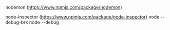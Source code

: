 nodemon (https://www.npmjs.com/package/nodemon)

node-inspector (https://www.npmjs.com/package/node-inspector)
    node --debug-brk
    node --debug
